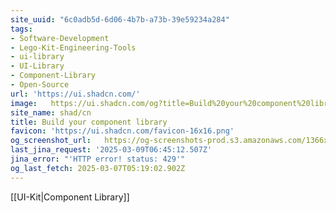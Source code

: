 ```yaml
---
site_uuid: "6c0adb5d-6d06-4b7b-a73b-39e59234a284"
tags:
- Software-Development
- Lego-Kit-Engineering-Tools
- ui-library
- UI-Library
- Component-Library
- Open-Source
url: 'https://ui.shadcn.com/'
image:   https://ui.shadcn.com/og?title=Build%20your%20component%20library&description=A%20set%20of%20beautifully-designed%2C%20accessible%20components%20and%20a%20code%20distribution%20platform.%20Works%20with%20your%20favorite%20frameworks.%20Open%20Source.%20Open%20Code.
site_name: shad/cn
title: Build your component library
favicon: 'https://ui.shadcn.com/favicon-16x16.png'
og_screenshot_url:   https://og-screenshots-prod.s3.amazonaws.com/1366x768/80/false/11217e97399022d963ebaf46f7eff4832e7abeb22aad7e0b24c37fe7470e69ed.jpeg
last_jina_request: '2025-03-09T06:45:12.507Z'
jina_error: "'HTTP error! status: 429'"
og_last_fetch: 2025-03-07T05:19:02.902Z
---
```


[[UI-Kit|Component Library]]
